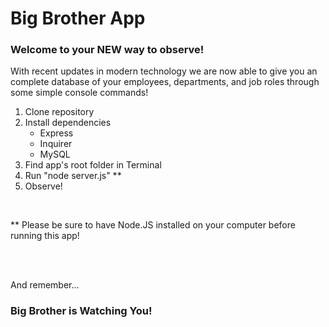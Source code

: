 # Big Brother App

### Welcome to your NEW way to observe!

With recent updates in modern technology we are now able to give you an complete
database of your employees, departments, and job roles through some simple console
commands!

1. Clone repository
2. Install dependencies
    - Express
    - Inquirer
    - MySQL
3. Find app's root folder in Terminal
4. Run "node server.js" **
5. Observe!

<br/>

** Please be sure to have Node.JS installed on your computer before running this app!

<br/><br/>

And remember...
### Big Brother is Watching You!